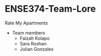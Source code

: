 # ENSE374-Team-Lore
Rate My Apartments

- Team members
  - Faizah Kolapo
  - Sara Roshan
  - Julian Gonzales
